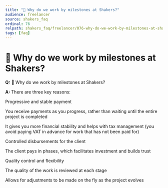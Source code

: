 ```yaml
---
title: "🎯 Why do we work by milestones at Shakers?"
audience: freelancer
source: shakers_faq
ordinal: 76
relpath: shakers_faq/freelancer/076-why-do-we-work-by-milestones-at-shakers.md
tags: [faq]
---
```


# 🎯 Why do we work by milestones at Shakers?

**Q:** 🎯 Why do we work by milestones at Shakers?

**A:** There are three key reasons:

Progressive and stable payment

You receive payments as you progress, rather than waiting until the entire project is completed

It gives you more financial stability and helps with tax management (you avoid paying VAT in advance for work that has not been paid for)

Controlled disbursements for the client

The client pays in phases, which facilitates investment and builds trust

Quality control and flexibility

The quality of the work is reviewed at each stage

Allows for adjustments to be made on the fly as the project evolves
